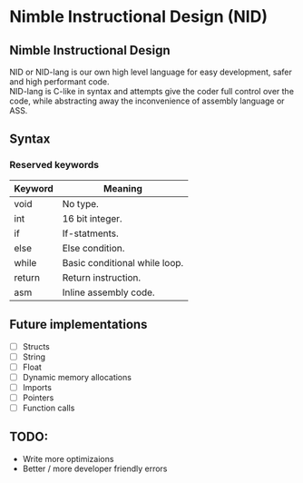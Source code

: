 # Nimble Instructional Design (NID)

## Nimble Instructional Design
NID or NID-lang is our own high level language for easy development, safer and high performant code.  
NID-lang is C-like in syntax and attempts give the coder full control over the code, while abstracting away
the inconvenience of assembly language or ASS.

## Syntax
### Reserved keywords
| Keyword | Meaning  |
| ------- | -------- |
| void    | No type.                      |
| int     | 16 bit integer.               |
| if      | If-statments.                 |
| else    | Else condition.               |
| while   | Basic conditional while loop. |
| return  | Return instruction.           |
| asm     | Inline assembly code.         |

## Future implementations
 - [ ] Structs
 - [ ] String
 - [ ] Float
 - [ ] Dynamic memory allocations
 - [ ] Imports
 - [ ] Pointers
 - [ ] Function calls

## TODO:
 - Write more optimizaions
 - Better / more developer friendly errors